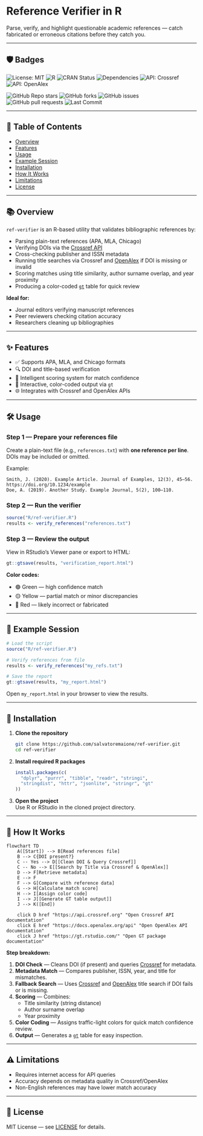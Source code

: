 # Reference Verifier in R

Parse, verify, and highlight questionable academic references — catch fabricated or erroneous citations before they catch you.

---

## 🛡️ Badges

![License: MIT](https://img.shields.io/badge/License-MIT-yellow.svg)
![R](https://img.shields.io/badge/R-4.3.1-blue?logo=r)
![CRAN Status](https://www.r-pkg.org/badges/version-last-release/gt)
![Dependencies](https://img.shields.io/badge/dependencies-10-lightgrey)
![API: Crossref](https://img.shields.io/badge/API-Crossref-blue)
![API: OpenAlex](https://img.shields.io/badge/API-OpenAlex-green)

![GitHub Repo stars](https://img.shields.io/github/stars/salvatoremaione/ref-verifier?style=social)
![GitHub forks](https://img.shields.io/github/forks/salvatoremaione/ref-verifier?style=social)
![GitHub issues](https://img.shields.io/github/issues/salvatoremaione/ref-verifier)
![GitHub pull requests](https://img.shields.io/github/issues-pr/salvatoremaione/ref-verifier)
![Last Commit](https://img.shields.io/github/last-commit/salvatoremaione/ref-verifier)

---

## 📑 Table of Contents
- [Overview](#-overview)
- [Features](#-features)
- [Usage](#-usage)
- [Example Session](#-example-session)
- [Installation](#-installation)
- [How It Works](#-how-it-works)
- [Limitations](#-limitations)
- [License](#-license)

---

## 📚 Overview

`ref-verifier` is an R-based utility that validates bibliographic references by:

- Parsing plain-text references (APA, MLA, Chicago)
- Verifying DOIs via the [Crossref API](https://api.crossref.org)
- Cross-checking publisher and ISSN metadata
- Running title searches via Crossref and [OpenAlex](https://docs.openalex.org/api) if DOI is missing or invalid
- Scoring matches using title similarity, author surname overlap, and year proximity
- Producing a color-coded [`gt`](https://gt.rstudio.com/) table for quick review

**Ideal for:**
- Journal editors verifying manuscript references
- Peer reviewers checking citation accuracy
- Researchers cleaning up bibliographies

---

## ✨ Features

- ✅ Supports APA, MLA, and Chicago formats  
- 🔍 DOI and title-based verification  
- 🧠 Intelligent scoring system for match confidence  
- 🎨 Interactive, color-coded output via `gt`  
- 🌐 Integrates with Crossref and OpenAlex APIs  

---

## 🛠 Usage

### Step 1 — Prepare your references file
Create a plain-text file (e.g., `references.txt`) with **one reference per line**.  
DOIs may be included or omitted.

Example:
```
Smith, J. (2020). Example Article. Journal of Examples, 12(3), 45–56. https://doi.org/10.1234/example
Doe, A. (2019). Another Study. Example Journal, 5(2), 100–110.
```

### Step 2 — Run the verifier
```r
source("R/ref-verifier.R")
results <- verify_references("references.txt")
```

### Step 3 — Review the output
View in RStudio’s Viewer pane or export to HTML:
```r
gt::gtsave(results, "verification_report.html")
```

**Color codes:**
- 🟢 Green — high confidence match
- 🟡 Yellow — partial match or minor discrepancies
- 🔴 Red — likely incorrect or fabricated

---

## 📂 Example Session

```r
# Load the script
source("R/ref-verifier.R")

# Verify references from file
results <- verify_references("my_refs.txt")

# Save the report
gt::gtsave(results, "my_report.html")
```
Open `my_report.html` in your browser to view the results.

---

## 🚀 Installation

1. **Clone the repository**
    ```bash
    git clone https://github.com/salvatoremaione/ref-verifier.git
    cd ref-verifier
    ```

2. **Install required R packages**
    ```r
    install.packages(c(
      "dplyr", "purrr", "tibble", "readr", "stringi",
      "stringdist", "httr", "jsonlite", "stringr", "gt"
    ))
    ```

3. **Open the project**  
   Use R or RStudio in the cloned project directory.

---

## 🧠 How It Works

```mermaid
flowchart TD
    A([Start]) --> B[Read references file]
    B --> C{DOI present?}
    C -- Yes --> D[[Clean DOI & Query Crossref]]
    C -- No --> E[[Search by Title via Crossref & OpenAlex]]
    D --> F[Retrieve metadata]
    E --> F
    F --> G[Compare with reference data]
    G --> H[Calculate match score]
    H --> I[Assign color code]
    I --> J[[Generate GT table output]]
    J --> K([End])

    click D href "https://api.crossref.org" "Open Crossref API documentation"
    click E href "https://docs.openalex.org/api" "Open OpenAlex API documentation"
    click J href "https://gt.rstudio.com/" "Open GT package documentation"
```

**Step breakdown:**
1. **DOI Check** — Cleans DOI (if present) and queries [Crossref](https://api.crossref.org) for metadata.
2. **Metadata Match** — Compares publisher, ISSN, year, and title for mismatches.
3. **Fallback Search** — Uses [Crossref](https://api.crossref.org) and [OpenAlex](https://docs.openalex.org/api) title search if DOI fails or is missing.
4. **Scoring** — Combines:
   - Title similarity (string distance)
   - Author surname overlap
   - Year proximity
5. **Color Coding** — Assigns traffic-light colors for quick match confidence review.
6. **Output** — Generates a [`gt`](https://gt.rstudio.com/) table for easy inspection.

---

## ⚠️ Limitations

- Requires internet access for API queries
- Accuracy depends on metadata quality in Crossref/OpenAlex
- Non-English references may have lower match accuracy

---

## 📜 License

MIT License — see [LICENSE](LICENSE) for details.
